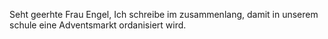 Seht geerhte Frau Engel,
Ich schreibe im zusammenlang, damit in unserem schule eine Adventsmarkt ordanisiert wird. 
